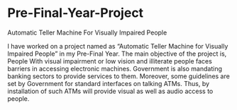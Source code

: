 # Pre-Final-Year-Project
Automatic Teller Machine For Visually Impaired People

I have worked on a project named as “Automatic Teller Machine for Visually Impaired People” in my Pre-Final Year. The main objective of the project is, People With visual impairment or low vision and illiterate people faces barriers in accessing electronic machines. Government is also mandating banking sectors to provide services to them. Moreover, some guidelines are set by Government for standard interfaces on talking ATMs. Thus, by installation of such ATMs will provide visual as well as audio access to people. 
